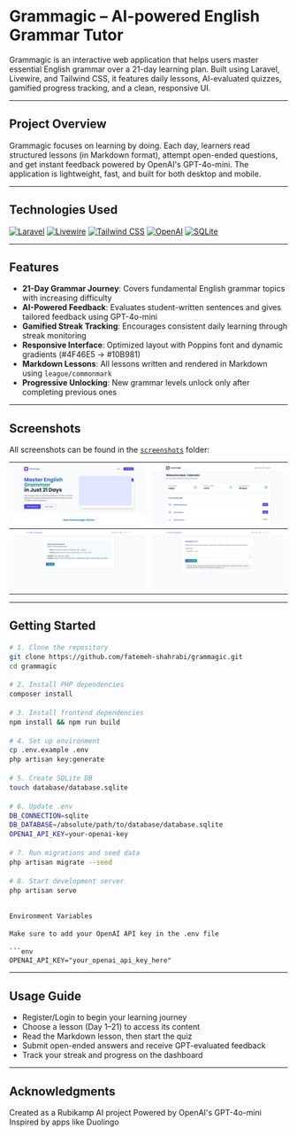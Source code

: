 # Grammagic – AI-powered English Grammar Tutor

Grammagic is an interactive web application that helps users master essential English grammar over a 21-day learning plan. Built using Laravel, Livewire, and Tailwind CSS, it features daily lessons, AI-evaluated quizzes, gamified progress tracking, and a clean, responsive UI.

---

## Project Overview

Grammagic focuses on learning by doing. Each day, learners read structured lessons (in Markdown format), attempt open-ended questions, and get instant feedback powered by OpenAI's GPT-4o-mini. The application is lightweight, fast, and built for both desktop and mobile.

---

## Technologies Used

[![Laravel](https://img.shields.io/badge/-Laravel-%23FF2D20?style=for-the-badge&logo=laravel&logoColor=white)](https://laravel.com)
[![Livewire](https://img.shields.io/badge/-Livewire-%2322C55E?style=for-the-badge&logo=laravel&logoColor=white)](https://laravel-livewire.com)
[![Tailwind CSS](https://img.shields.io/badge/-Tailwind_CSS-%2306B6D4?style=for-the-badge&logo=tailwind-css&logoColor=white)](https://tailwindcss.com)
[![OpenAI](https://img.shields.io/badge/-OpenAI-%23000000?style=for-the-badge&logo=openai&logoColor=white)](https://openai.com)
[![SQLite](https://img.shields.io/badge/-SQLite-%230073a6?style=for-the-badge&logo=sqlite&logoColor=white)](https://sqlite.org)

---

## Features

- **21-Day Grammar Journey**: Covers fundamental English grammar topics with increasing difficulty
- **AI-Powered Feedback**: Evaluates student-written sentences and gives tailored feedback using GPT-4o-mini
- **Gamified Streak Tracking**: Encourages consistent daily learning through streak monitoring
- **Responsive Interface**: Optimized layout with Poppins font and dynamic gradients (#4F46E5 → #10B981)
- **Markdown Lessons**: All lessons written and rendered in Markdown using `league/commonmark`
- **Progressive Unlocking**: New grammar levels unlock only after completing previous ones

---

## Screenshots

All screenshots can be found in the [`screenshots`](./screenshots) folder:

| ![Homepage](./Screenshots/Homepage.png) | ![Dashboard](./Screenshots/Dashboard.png) |
|-----------------------------------------|-------------------------------------------|
| ![Textbook](./Screenshots/textbook.png) | ![Test](./Screenshots/test.png)           |

---

## Getting Started

```bash
# 1. Clone the repository
git clone https://github.com/fatemeh-shahrabi/grammagic.git
cd grammagic

# 2. Install PHP dependencies
composer install

# 3. Install frontend dependencies
npm install && npm run build

# 4. Set up environment
cp .env.example .env
php artisan key:generate

# 5. Create SQLite DB
touch database/database.sqlite

# 6. Update .env
DB_CONNECTION=sqlite
DB_DATABASE=/absolute/path/to/database/database.sqlite
OPENAI_API_KEY=your-openai-key

# 7. Run migrations and seed data
php artisan migrate --seed

# 8. Start development server
php artisan serve
```
```

Environment Variables

Make sure to add your OpenAI API key in the .env file

```env
OPENAI_API_KEY="your_openai_api_key_here"
```
---

## Usage Guide

- Register/Login to begin your learning journey
- Choose a lesson (Day 1–21) to access its content
- Read the Markdown lesson, then start the quiz
- Submit open-ended answers and receive GPT-evaluated feedback
- Track your streak and progress on the dashboard

---

## Acknowledgments

Created as a Rubikamp AI project
Powered by OpenAI's GPT-4o-mini
Inspired by apps like Duolingo



